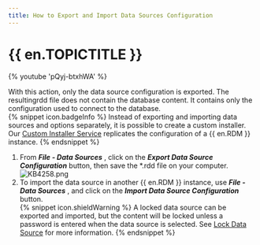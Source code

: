 ```yaml
---
title: How to Export and Import Data Sources Configuration
---
```

# {{ en.TOPICTITLE }}
{% youtube 'pQyj-btxhWA' %}  

With this action, only the data source configuration is exported. The resultingrdd file does not contain the database content. It contains only the configuration used to connect to the database.  
{% snippet icon.badgeInfo %}
Instead of exporting and importing data sources and options separately, it is possible to create a custom installer. Our [Custom Installer Service](https://help.remotedesktopmanager.com/installation_custominstallerservice.html) replicates the configuration of a {{ en.RDM }} instance.
{% endsnippet %}  

1. From ***File - Data Sources*** , click on the ***Export Data Source Configuration*** button, then save the *.rdd file on your computer.  
![KB4258.png](/img/en/kb/KB4258.png)
1. To import the data source in another {{ en.RDM }} instance, use ***File - Data Sources*** , and click on the ***Import Data Source Configuration*** button.  
{% snippet icon.shieldWarning %}
A locked data source can be exported and imported, but the content will be locked unless a password is entered when the data source is selected. See [Lock Data Source](https://help.remotedesktopmanager.com/datasource_lock.html) for more information.
{% endsnippet %}

